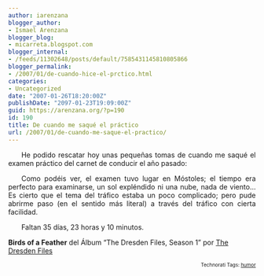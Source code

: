 ```yaml
---
author: iarenzana
blogger_author:
- Ismael Arenzana
blogger_blog:
- micarreta.blogspot.com
blogger_internal:
- /feeds/11302648/posts/default/7585431145810805866
blogger_permalink:
- /2007/01/de-cuando-hice-el-prctico.html
categories:
- Uncategorized
date: "2007-01-26T18:20:00Z"
publishDate: "2097-01-23T19:09:00Z"
guid: https://arenzana.org/?p=190
id: 190
title: De cuando me saqué el práctico
url: /2007/01/de-cuando-me-saque-el-practico/
---
```

<p style="text-align:justify;text-indent:20pt;">
  He podido rescatar hoy unas pequeñas tomas de cuando me saqué el examen práctico del carnet de conducir el año pasado:
</p>

<p style="text-align:center;">
</p>

<p style="text-align:center;">
  <p style="text-align:justify;text-indent:20pt;">
    Como podéis ver, el examen tuvo lugar en Móstoles; el tiempo era perfecto para examinarse, un sol expléndido ni una nube, nada de viento&#8230; Es cierto que el tema del tráfico estaba un poco complicado; pero pude abrirme paso (en el sentido más literal) a través del tráfico con cierta facilidad.
  </p>
  
  <p style="text-align:justify;text-indent:20pt;">
    Faltan 35 días, 23 horas y 10 minutos.
  </p>
  
  <p>
    <strong>Birds of a Feather</strong> del Álbum &#8220;The Dresden Files, Season 1&#8221; por <a href="http://www.google.com/search?q=%22The%20Dresden%20Files%22">The Dresden Files</a>
  </p>
  
  <p>
    <!-- technorati tags start -->
  </p>
  
  <p style="text-align:right;font-size:10px;">
    Technorati Tags: <a href="http://www.technorati.com/tag/humor" rel="tag">humor</a>
  </p>
  
  <p>
    <!-- technorati tags end -->
  </p>
